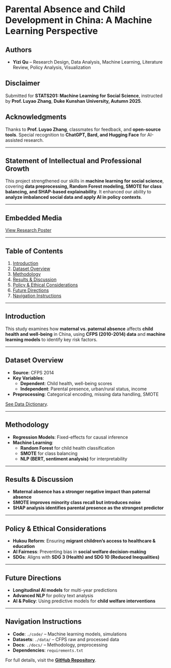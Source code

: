 # **Parental Absence and Child Development in China: A Machine Learning Perspective**

## **Authors**
- **Yizi Qu** – Research Design, Data Analysis, Machine Learning, Literature Review, Policy Analysis, Visualization  

## **Disclaimer**
Submitted for **STATS201: Machine Learning for Social Science**, instructed by **Prof. Luyao Zhang**, **Duke Kunshan University, Autumn 2025**.  

## **Acknowledgments**
Thanks to **Prof. Luyao Zhang**, classmates for feedback, and **open-source tools**. Special recognition to **ChatGPT, Bard, and Hugging Face** for AI-assisted research.  

---

## **Statement of Intellectual and Professional Growth**
This project strengthened our skills in **machine learning for social science**, covering **data preprocessing, Random Forest modeling, SMOTE for class balancing, and SHAP-based explainability**. It enhanced our ability to **analyze imbalanced social data and apply AI in policy contexts**.

---

## **Embedded Media**
[View Research Poster](./poster.pdf)  

---

## **Table of Contents**
1. [Introduction](#introduction)  
2. [Dataset Overview](#dataset-overview)  
3. [Methodology](#methodology)  
4. [Results & Discussion](#results--discussion)  
5. [Policy & Ethical Considerations](#policy--ethical-considerations)  
6. [Future Directions](#future-directions)  
7. [Navigation Instructions](#navigation-instructions)  

---

## **Introduction**
This study examines how **maternal vs. paternal absence** affects **child health and well-being** in China, using **CFPS (2010-2014) data** and **machine learning models** to identify key risk factors.

---

## **Dataset Overview**
- **Source**: CFPS 2014  
- **Key Variables**:  
  - **Dependent**: Child health, well-being scores  
  - **Independent**: Parental presence, urban/rural status, income  
- **Preprocessing**: Categorical encoding, missing data handling, SMOTE  

[See Data Dictionary](./data_dictionary.md).  

---

## **Methodology**
- **Regression Models**: Fixed-effects for causal inference  
- **Machine Learning**:  
  - **Random Forest** for child health classification  
  - **SMOTE** for class balancing  
  - **NLP (BERT, sentiment analysis)** for interpretability  

---

## **Results & Discussion**
- **Maternal absence has a stronger negative impact than paternal absence**  
- **SMOTE improves minority class recall but introduces noise**  
- **SHAP analysis identifies parental presence as the strongest predictor**  

---

## **Policy & Ethical Considerations**
- **Hukou Reform**: Ensuring **migrant children’s access to healthcare & education**  
- **AI Fairness**: Preventing bias in **social welfare decision-making**  
- **SDGs**: Aligns with **SDG 3 (Health) and SDG 10 (Reduced Inequalities)**  

---

## **Future Directions**
- **Longitudinal AI models** for multi-year predictions  
- **Advanced NLP** for policy text analysis  
- **AI & Policy**: Using predictive models for **child welfare interventions**  

---

## **Navigation Instructions**
- **Code**: `./code/` – Machine learning models, simulations  
- **Datasets**: `./data/` – CFPS raw and processed data  
- **Docs**: `./docs/` – Methodology, preprocessing  
- **Dependencies**: `requirements.txt`  

For full details, visit the **[GitHub Repository](https://github.com/YOUR_REPO_LINK)**.
